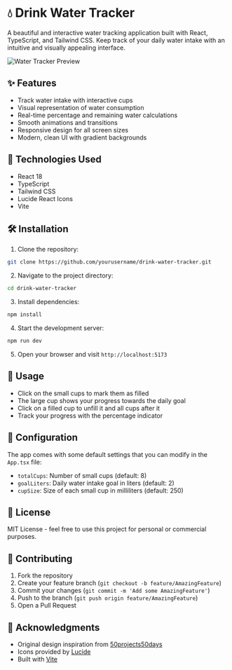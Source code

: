 # 💧 Drink Water Tracker

A beautiful and interactive water tracking application built with React, TypeScript, and Tailwind CSS. Keep track of your daily water intake with an intuitive and visually appealing interface.

![Water Tracker Preview](https://images.unsplash.com/photo-1548839140-29a749e1cf4d?auto=format&fit=crop&q=80&w=800&h=400)

## ✨ Features

- Track water intake with interactive cups
- Visual representation of water consumption
- Real-time percentage and remaining water calculations
- Smooth animations and transitions
- Responsive design for all screen sizes
- Modern, clean UI with gradient backgrounds

## 🚀 Technologies Used

- React 18
- TypeScript
- Tailwind CSS
- Lucide React Icons
- Vite

## 🛠️ Installation

1. Clone the repository:
```bash
git clone https://github.com/yourusername/drink-water-tracker.git
```

2. Navigate to the project directory:
```bash
cd drink-water-tracker
```

3. Install dependencies:
```bash
npm install
```

4. Start the development server:
```bash
npm run dev
```

5. Open your browser and visit `http://localhost:5173`

## 🎯 Usage

- Click on the small cups to mark them as filled
- The large cup shows your progress towards the daily goal
- Click on a filled cup to unfill it and all cups after it
- Track your progress with the percentage indicator

## 🔧 Configuration

The app comes with some default settings that you can modify in the `App.tsx` file:

- `totalCups`: Number of small cups (default: 8)
- `goalLiters`: Daily water intake goal in liters (default: 2)
- `cupSize`: Size of each small cup in milliliters (default: 250)

## 📝 License

MIT License - feel free to use this project for personal or commercial purposes.

## 🤝 Contributing

1. Fork the repository
2. Create your feature branch (`git checkout -b feature/AmazingFeature`)
3. Commit your changes (`git commit -m 'Add some AmazingFeature'`)
4. Push to the branch (`git push origin feature/AmazingFeature`)
5. Open a Pull Request

## 👏 Acknowledgments

- Original design inspiration from [50projects50days](https://github.com/bradtraversy/50projects50days)
- Icons provided by [Lucide](https://lucide.dev)
- Built with [Vite](https://vitejs.dev)
